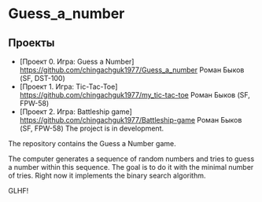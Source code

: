 # Guess_a_number

## Проекты
* [Проект 0. Игра: Guess a Number] https://github.com/chingachguk1977/Guess_a_number
Роман Быков (SF, DST-100)
* [Проект 1. Игра: Tic-Tac-Toe] https://github.com/chingachguk1977/my_tic-tac-toe
Роман Быков (SF, FPW-58)
* [Проект 2. Игра: Battleship game] https://github.com/chingachguk1977/Battleship-game
Роман Быков (SF, FPW-58) The project is in development.

The repository contains the Guess a Number game.

The computer generates a sequence of random numbers and tries to guess a number within this sequence. The goal is to do it with the minimal number of tries. Right now it implements the binary search algorithm. 

GLHF!